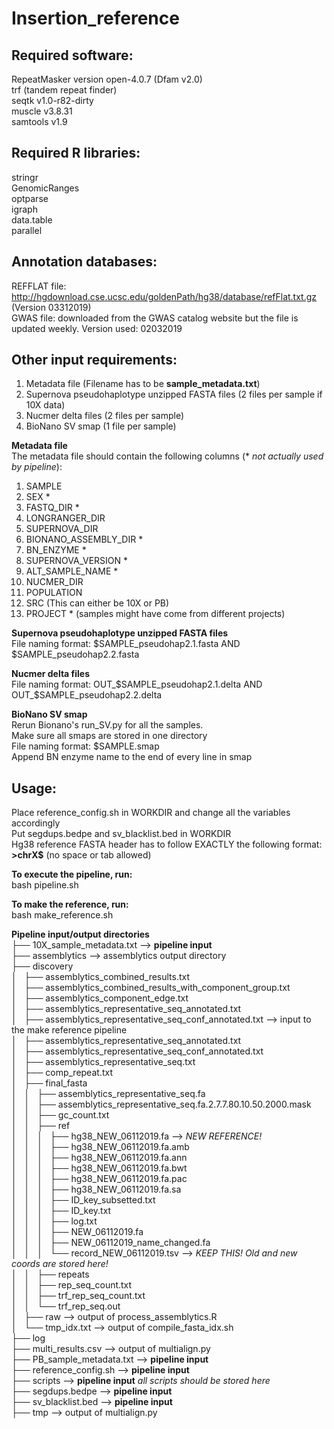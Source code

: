 # Insertion_reference

## Required software:
RepeatMasker version open-4.0.7 (Dfam v2.0) <br>
trf (tandem repeat finder) <br>
seqtk v1.0-r82-dirty <br>
muscle v3.8.31 <br>
samtools v1.9 <br>

## Required R libraries:
stringr <br>
GenomicRanges<br>
optparse <br>
igraph <br>
data.table <br>
parallel <br>

## Annotation databases:
REFFLAT file: http://hgdownload.cse.ucsc.edu/goldenPath/hg38/database/refFlat.txt.gz (Version 03312019)<br>
GWAS file: downloaded from the GWAS catalog website but the file is updated weekly. Version used: 02032019

## Other input requirements:
1. Metadata file (Filename has to be **sample_metadata.txt**)
2. Supernova pseudohaplotype unzipped FASTA files (2 files per sample if 10X data)
3. Nucmer delta files (2 files per sample)
4. BioNano SV smap (1 file per sample)

**Metadata file** <br>
The metadata file should contain the following columns (* *not actually used by pipeline*):<br>
1. SAMPLE 
2. SEX *
3. FASTQ_DIR *
4. LONGRANGER_DIR 
5. SUPERNOVA_DIR 
6. BIONANO_ASSEMBLY_DIR *
7. BN_ENZYME *
8. SUPERNOVA_VERSION *
9. ALT_SAMPLE_NAME *
10. NUCMER_DIR 
11. POPULATION 
12. SRC (This can either be 10X or PB) 
13. PROJECT * (samples might have come from different projects)

**Supernova pseudohaplotype unzipped FASTA files** <br>
File naming format: $SAMPLE_pseudohap2.1.fasta AND $SAMPLE_pseudohap2.2.fasta

**Nucmer delta files** <br>
File naming format: OUT_$SAMPLE_pseudohap2.1.delta AND OUT_$SAMPLE_pseudohap2.2.delta

**BioNano SV smap** <br>
Rerun Bionano's run_SV.py for all the samples. <br>
Make sure all smaps are stored in one directory <br>
File naming format: $SAMPLE.smap <br>
Append BN enzyme name to the end of every line in smap <br>

## Usage:<br>
Place reference_config.sh in WORKDIR and change all the variables accordingly <br>
Put segdups.bedpe and sv_blacklist.bed in WORKDIR <br>
Hg38 reference FASTA header has to follow EXACTLY the following format: <br>
**>chrX$** (no space or tab allowed) <br>

**To execute the pipeline, run:** <br>
bash pipeline.sh <br>

**To make the reference, run:** <br>
bash make_reference.sh <br>

**Pipeline input/output directories**<br>
├── 10X_sample_metadata.txt --> **pipeline input**<br>
├── assemblytics --> assemblytics output directory <br>
├── discovery<br>
│   ├── assemblytics_combined_results.txt<br>
│   ├── assemblytics_combined_results_with_component_group.txt<br>
│   ├── assemblytics_component_edge.txt<br>
│   ├── assemblytics_representative_seq_annotated.txt<br>
│   ├── assemblytics_representative_seq_conf_annotated.txt --> input to the make reference pipeline <br>
│   ├── assemblytics_representative_seq_annotated.txt<br>
│   ├── assemblytics_representative_seq_conf_annotated.txt<br>
│   ├── assemblytics_representative_seq.txt<br>
│   ├── comp_repeat.txt<br>
│   ├── final_fasta<br>
│   │   ├── assemblytics_representative_seq.fa<br>
│   │   ├── assemblytics_representative_seq.fa.2.7.7.80.10.50.2000.mask<br>
│   │   ├── gc_count.txt<br>
│   │   ├── ref<br>
│   │   │   ├── hg38_NEW_06112019.fa --> *NEW REFERENCE!* <br>
│   │   │   ├── hg38_NEW_06112019.fa.amb <br>
│   │   │   ├── hg38_NEW_06112019.fa.ann <br>
│   │   │   ├── hg38_NEW_06112019.fa.bwt <br>
│   │   │   ├── hg38_NEW_06112019.fa.pac <br>
│   │   │   ├── hg38_NEW_06112019.fa.sa <br>
│   │   │   ├── ID_key_subsetted.txt<br>
│   │   │   ├── ID_key.txt<br>
│   │   │   ├── log.txt<br>
│   │   │   ├── NEW_06112019.fa<br>
│   │   │   ├── NEW_06112019_name_changed.fa<br>
│   │   │   └── record_NEW_06112019.tsv --> *KEEP THIS! Old and new coords are stored here!* <br>
│   │   ├── repeats<br>
│   │   ├── rep_seq_count.txt<br>
│   │   ├── trf_rep_seq_count.txt<br>
│   │   └── trf_rep_seq.out<br>
│   ├── raw --> output of process_assemblytics.R<br>
│   └── tmp_idx.txt --> output of compile_fasta_idx.sh <br>
├── log<br>
├── multi_results.csv --> output of multialign.py<br>
├── PB_sample_metadata.txt --> **pipeline input**<br>
├── reference_config.sh --> **pipeline input**<br>
├── scripts --> **pipeline input** *all scripts should be stored here* <br>
├── segdups.bedpe --> **pipeline input**<br>
├── sv_blacklist.bed --> **pipeline input**<br>
├── tmp --> output of multialign.py<br>





